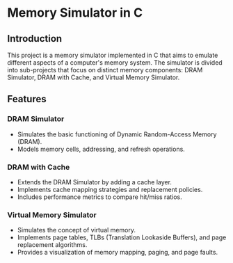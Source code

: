 # Memory Simulator in C

## Introduction
This project is a memory simulator implemented in C that aims to emulate different aspects of a computer's memory system. The simulator is divided into sub-projects that focus on distinct memory components: DRAM Simulator, DRAM with Cache, and Virtual Memory Simulator.

## Features

### DRAM Simulator
- Simulates the basic functioning of Dynamic Random-Access Memory (DRAM).
- Models memory cells, addressing, and refresh operations.

### DRAM with Cache
- Extends the DRAM Simulator by adding a cache layer.
- Implements cache mapping strategies and replacement policies.
- Includes performance metrics to compare hit/miss ratios.

### Virtual Memory Simulator
- Simulates the concept of virtual memory.
- Implements page tables, TLBs (Translation Lookaside Buffers), and page replacement algorithms.
- Provides a visualization of memory mapping, paging, and page faults.


